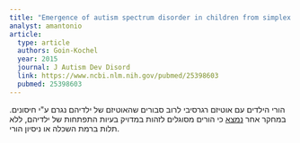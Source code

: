 ```yaml
---
title: "Emergence of autism spectrum disorder in children from simplex families: relations to parental perceptions of etiology"
analyst: amantonio
article:
  type: article
  authors: Goin-Kochel
  year: 2015
  journal: J Autism Dev Disord
  link: https://www.ncbi.nlm.nih.gov/pubmed/25398603
  pubmed: 25398603
---
```


הורי הילדים עם אוטיזם רגרסיבי לרוב סבורים שהאוטיזם של ילדיהם נגרם ע"י חיסונים.
במחקר אחר [נמצא](https://www.ncbi.nlm.nih.gov/pubmed/10334009) כי הורים מסוגלים לזהות במדויק בעיות התפתחות של ילדיהם, ללא תלות ברמת השכלה או ניסיון הורי.
